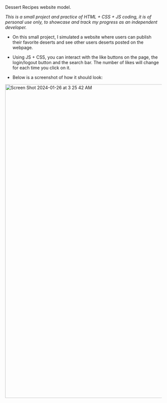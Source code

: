 Dessert Recipes website model.

*This is a small project and practice of HTML + CSS + JS coding, it is of personal use only, to showcase and track my progress as an independent developer.*

- On this small project, I simulated a website where users can publish their favorite deserts and see other users deserts posted on the webpage.

- Using JS + CSS, you can interact with the like buttons on the page, the login/logout button and the search bar. The number of likes will change for each time you click on it.

- Below is a screenshot of how it should look:




<img width="1010" alt="Screen Shot 2024-01-26 at 3 25 42 AM" src="https://github.com/Christkd/Recipe_Website/assets/111746737/2b086468-fdcb-42c9-bc66-ba3f6a136514">
